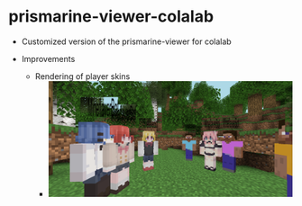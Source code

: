 # prismarine-viewer-colalab

* Customized version of the prismarine-viewer for colalab

* Improvements
  * Rendering of player skins
    * ![pic1](./README/pic1.png)
